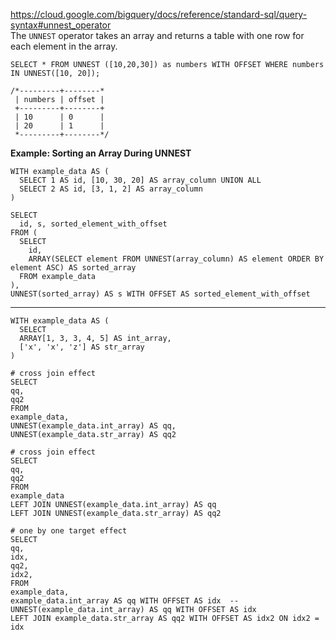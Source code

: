 https://cloud.google.com/bigquery/docs/reference/standard-sql/query-syntax#unnest_operator  
The ```UNNEST``` operator takes an array and returns a table with one row for each element in the array.  
```
SELECT * FROM UNNEST ([10,20,30]) as numbers WITH OFFSET WHERE numbers IN UNNEST([10, 20]);

/*---------+--------*
 | numbers | offset |
 +---------+--------+
 | 10      | 0      |
 | 20      | 1      |
 *---------+--------*/
```

**Example: Sorting an Array During UNNEST**
```
WITH example_data AS (
  SELECT 1 AS id, [10, 30, 20] AS array_column UNION ALL
  SELECT 2 AS id, [3, 1, 2] AS array_column
)

SELECT
  id, s, sorted_element_with_offset
FROM (
  SELECT
    id,
    ARRAY(SELECT element FROM UNNEST(array_column) AS element ORDER BY element ASC) AS sorted_array
  FROM example_data
),
UNNEST(sorted_array) AS s WITH OFFSET AS sorted_element_with_offset
```

---

```
WITH example_data AS (
  SELECT 
  ARRAY[1, 3, 3, 4, 5] AS int_array,
  ['x', 'x', 'z'] AS str_array 
) 

# cross join effect 
SELECT 
qq, 
qq2 
FROM
example_data,
UNNEST(example_data.int_array) AS qq, 
UNNEST(example_data.str_array) AS qq2 

# cross join effect 
SELECT 
qq, 
qq2 
FROM
example_data 
LEFT JOIN UNNEST(example_data.int_array) AS qq 
LEFT JOIN UNNEST(example_data.str_array) AS qq2 

# one by one target effect 
SELECT 
qq, 
idx, 
qq2, 
idx2, 
FROM 
example_data, 
example_data.int_array AS qq WITH OFFSET AS idx  -- UNNEST(example_data.int_array) AS qq WITH OFFSET AS idx 
LEFT JOIN example_data.str_array AS qq2 WITH OFFSET AS idx2 ON idx2 = idx
```

